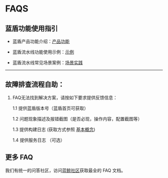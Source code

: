 # FAQS

## 蓝盾功能使用指引

* 蓝盾产品功能介绍：[产品功能](../../Services/Console/Console.md)

* 蓝盾流水线功能使用示例：[示例](../../Quickstarts/Case/Examples/pull-upload-download.md)

* 蓝盾流水线常见场景案例：[场景实践](../../Quickstarts/Case/Scene/Arts-upload-resources.md)

---

## 故障排查流程自助：

1. FAQ无法找到解决方案，请按如下要求提供反馈信息：

   1.1  提供蓝盾版本号（蓝盾首页可获取）

   1.2  问题现象描述及报错截图（是否必现，操作内容，配置截图等）

   1.3  提供构建日志   (获取方式参照 [基本概念](user-guide.md))

   1.4  提供服务日志   （可选）

## 更多 FAQ

我们有统一的问答社区，访问[蓝鲸社区](https://bk.tencent.com/s-mart/community)获取最全的 FAQ 文档。